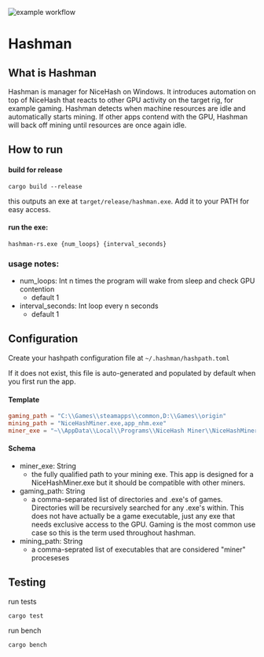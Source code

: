 ![example workflow](https://github.com/briansterle/hashman-rs/actions/workflows/rust.yml/badge.svg)

# Hashman

## What is Hashman

Hashman is manager for NiceHash on Windows. It introduces automation on top of NiceHash that reacts to other GPU
activity on the target rig, for example gaming. Hashman detects when machine resources are idle and automatically starts
mining. If other apps contend with the GPU, Hashman will back off mining until resources are once again idle.

## How to run

#### build for release

```shell
cargo build --release
```

this outputs an exe at `target/release/hashman.exe`. Add it to your PATH for easy access.

#### run the exe:

```shell
hashman-rs.exe {num_loops} {interval_seconds}
```

### usage notes:

* num_loops: Int          n times the program will wake from sleep and check GPU contention
    * default 1
* interval_seconds: Int   loop every n seconds
    * default 1

## Configuration

Create your hashpath configuration file at `~/.hashman/hashpath.toml`

If it does not exist, this file is auto-generated and populated by default when you first run the app.

#### Template

```toml
gaming_path = "C:\\Games\\steamapps\\common,D:\\Games\\origin"
mining_path = "NiceHashMiner.exe,app_nhm.exe"
miner_exe = "~\\AppData\\Local\\Programs\\NiceHash Miner\\NiceHashMiner.exe"
```
#### Schema
* miner_exe: String
   * the fully qualified path to your mining exe. This app is designed for a NiceHashMiner.exe but it should be compatible with other miners. 
* gaming_path: String
   * a comma-separated list of directories and .exe's of games. Directories will be recursively searched for any .exe's within. This does not have actually be a game executable, just any exe that needs exclusive access to the GPU. Gaming is the most common use case so this is the term used throughout hashman.
* mining_path: String
   * a comma-seprated list of executables that are considered "miner" proceseses

## Testing

run tests

```shell
cargo test
```

run bench

```shell
cargo bench
```
